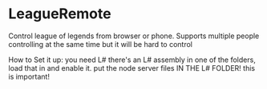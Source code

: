 # LeagueRemote

Control league of legends from browser or phone. Supports multiple people controlling at the same time but it will be hard to control

How to Set it up:
you need L#
there's an L# assembly in one of the folders, load that in and enable it.
put the node server files IN THE L# FOLDER! this is important!
